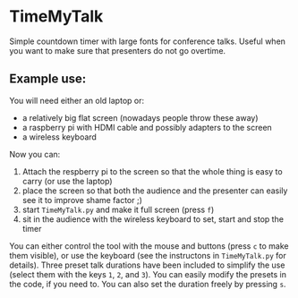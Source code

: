 # TimeMyTalk
Simple countdown timer with large fonts for conference talks. Useful when you want to make sure that presenters do not go overtime.

## Example use:
You will need either an old laptop or:
* a relatively big flat screen (nowadays people throw these away)
* a raspberry pi with HDMI cable and possibly adapters to the screen
* a wireless keyboard

Now you can:
1) Attach the respberry pi to the screen so that the whole thing is easy to carry (or use the laptop)
2) place the screen so that both the audience and the presenter can easily see it to improve shame factor ;)
3) start `TimeMyTalk.py` and make it full screen (press `f`)
4) sit in the audience with the wireless keyboard to set, start and stop the timer

You can either control the tool with the mouse and buttons (press `c` to make them visible), or use the keyboard (see the instructons in `TimeMyTalk.py` for details). Three preset talk durations have been included to simplify the use (select them with the keys `1`, `2`, and `3`). You can easily modify the presets in the code, if you need to. You can also set the duration freely by pressing `s`.
